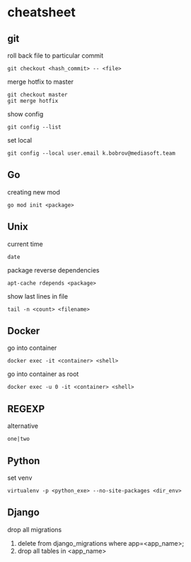 # cheatsheet
## git
roll back file to particular commit
```
git checkout <hash_commit> -- <file>
```
merge hotfix to master
```
git checkout master
git merge hotfix
```
show config
```
git config --list
```
set local
```
git config --local user.email k.bobrov@mediasoft.team
```

## Go
creating new mod
```
go mod init <package>
```
## Unix
current time
```
date
```
package reverse dependencies
```
apt-cache rdepends <package>
```
show last lines in file
```
tail -n <count> <filename>
```

## Docker
go into container
```
docker exec -it <container> <shell>
```
go into container as root
```
docker exec -u 0 -it <container> <shell>
```
## REGEXP
alternative
```
one|two
```
## Python
set venv
```
virtualenv -p <python_exe> --no-site-packages <dir_env>
```
## Django
drop all migrations
1. delete from django_migrations where app=<app_name>;
2. drop all tables in <app_name>
